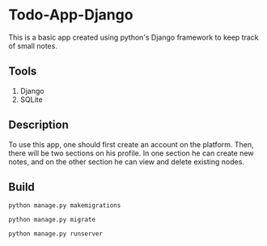 # Todo-App-Django
This is a basic app created using python's Django framework to keep track of small notes.

## Tools
1. Django
2. SQLite

## Description
To use this app, one should first create an account on the platform. Then, there will be two sections on his profile. In one section he can create new notes, and on the other section he can view and delete existing nodes.

## Build
```
python manage.py makemigrations
```
```
python manage.py migrate
```
```
python manage.py runserver
```
